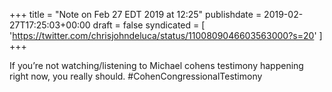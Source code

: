 +++
title = "Note on Feb 27 EDT 2019 at 12:25"
publishdate = 2019-02-27T17:25:03+00:00
draft = false
syndicated = [ 'https://twitter.com/chrisjohndeluca/status/1100809046603563000?s=20' ]
+++

If you’re not watching/listening to Michael cohens testimony happening right now, you really should. #CohenCongressionalTestimony
